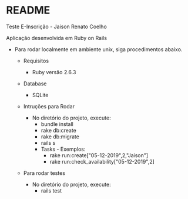 # README

Teste E-Inscrição - Jaison Renato Coelho

Aplicação desenvolvida em Ruby on Rails

* Para rodar localmente em ambiente unix, siga procedimentos abaixo.

  - Requisitos
    - Ruby versão 2.6.3
  
  - Database
    - SQLite
  
  - Intruções para Rodar
    - No diretório do projeto, execute:
      - bundle install
      - rake db:create
      - rake db:migrate
      - rails s
      - Tasks - Exemplos:
        - rake run:create["05-12-2019",2,"Jaison"]
        - rake run:check_availability["05-12-2019",2]
  
  - Para rodar testes
    - No diretório do projeto, execute:
      - rails test
